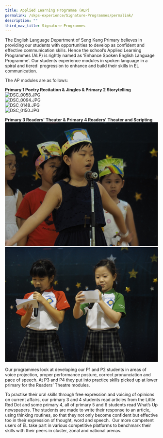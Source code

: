 ```yaml
---
title: Applied Learning Programme (ALP)
permalink: /skps-experience/Signature-Programmes/permalink/
description: ""
third_nav_title: Signature Programmes
---
```

The English Language Department of Seng Kang Primary believes in providing our students with opportunities to develop as confident and effective communication skills. Hence the school’s Applied Learning Programmes (ALP) is rightly named as ‘Enhance Spoken English Language Programme’. Our students experience modules in spoken language in a spiral and tiered  progression to enhance and build their skills in EL communication.

The AP modules are as follows:

**Primary 1 Poetry Recitation & Jingles & Primary 2 Storytelling**
![DSC_0058.JPG](https://sengkangpri-moe-edu-sg-admin.cwp.sg/qql/slot/u532/ALP%202022/DSC_0058.JPG)  
![DSC_0094.JPG](https://sengkangpri-moe-edu-sg-admin.cwp.sg/qql/slot/u532/ALP%202022/DSC_0094.JPG)  
![DSC_0148.JPG](https://sengkangpri-moe-edu-sg-admin.cwp.sg/qql/slot/u532/ALP%202022/DSC_0148.JPG)  
![DSC_0150.JPG](https://sengkangpri-moe-edu-sg-admin.cwp.sg/qql/slot/u532/ALP%202022/DSC_0150.JPG)  
 
**Primary 3 Readers' Theater & Primary 4 Readers' Theater and Scripting**
![](/images/SKPSExperienceSubPage/ALP/P1010216.jpg)
![](/images/SKPSExperienceSubPage/ALP/P1010020.jpg)

  
Our programmes look at developing our P1 and P2 students in areas of voice projection, proper performance posture, correct pronunciation and pace of speech. At P3 and P4 they put into practice skills picked up at lower primary for the Readers’ Theatre modules. 

To practise their oral skills through free expression and voicing of opinions on current affairs, our primary 3 and 4 students read articles from the Little Red Dot and some primary 4, all of primary 5 and 6 students read What’s Up newspapers. The students are made to write their response to an article, using thinking routines, so that they not only become confident but effective too in their expression of thought, word and speech.  Our more competent users of EL take part in various competitive platforms to benchmark their skills with their peers in cluster, zonal and national arenas.